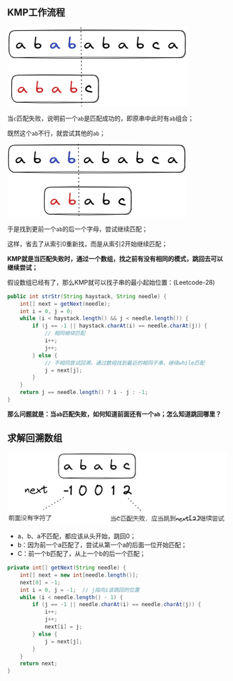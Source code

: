 
## KMP工作流程

![](../images/kmp1.png)

当`c`匹配失败，说明前一个`ab`是匹配成功的，即原串中此时有`ab`组合；

既然这个`ab`不行，就尝试其他的`ab`；


![](../images/kmp2.png)

于是找到更前一个`ab`的后一个字母，尝试继续匹配；

这样，省去了从索引0重新找，而是从索引2开始继续匹配；

**KMP就是当匹配失败时，通过一个数组，找之前有没有相同的模式，跳回去可以继续尝试；**

假设数组已经有了，那么KMP就可以找子串的最小起始位置：(Leetcode-28)
```java
public int strStr(String haystack, String needle) {
    int[] next = getNext(needle);
    int i = 0, j = 0;
    while (i < haystack.length() && j < needle.length()) {
        if (j == -1 || haystack.charAt(i) == needle.charAt(j)) {
            // 相同继续匹配
            i++;
            j++;
        } else {
            // 不相同尝试回溯，通过数组找到最近的相同子串，继续while匹配
            j = next[j];
        }
    }
    return j == needle.length() ? i - j : -1;
}
```


**那么问题就是：当`ab`匹配失败，如何知道前面还有一个`ab`；怎么知道跳回哪里？**

## 求解回溯数组

![](../images/kmp3.png)

- a、b、a不匹配，都应该从头开始，跳回0；
- b：因为前一个a匹配了，尝试从第一个a的后面一位开始匹配；
- C：前一个b匹配了，从上一个b的后一个匹配；

```java
private int[] getNext(String needle) {
    int[] next = new int[needle.length()];
    next[0] = -1;
    int i = 0, j = -1;  // j指向i该跳回的位置
    while (i < needle.length() - 1) {
        if (j == -1 || needle.charAt(i) == needle.charAt(j)) {
            i++;
            j++;
            next[i] = j;
        } else {
            j = next[j];
        }
    }
    return next;
}
```